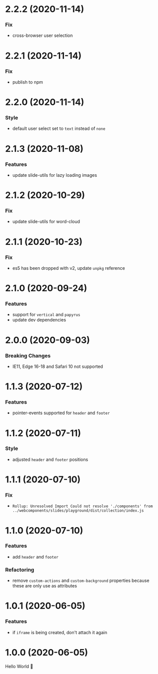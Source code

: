 # 2.2.2 (2020-11-14)

### Fix

- cross-browser user selection

# 2.2.1 (2020-11-14)

### Fix

- publish to npm

# 2.2.0 (2020-11-14)

### Style

- default user select set to `text` instead of `none`

# 2.1.3 (2020-11-08)

### Features

- update slide-utils for lazy loading images

# 2.1.2 (2020-10-29)

### Fix

- update slide-utils for word-cloud

# 2.1.1 (2020-10-23)

### Fix

- es5 has been dropped with v2, update `unpkg` reference

# 2.1.0 (2020-09-24)

### Features

- support for `vertical` and `papyrus`
- update dev dependencies

# 2.0.0 (2020-09-03)

### Breaking Changes

- IE11, Edge 16-18 and Safari 10 not supported

# 1.1.3 (2020-07-12)

### Features

- pointer-events supported for `header` and `footer`

# 1.1.2 (2020-07-11)

### Style

- adjusted `header` and `footer` positions

# 1.1.1 (2020-07-10)

### Fix

- `Rollup: Unresolved Import Could not resolve './components' from ../webcomponents/slides/playground/dist/collection/index.js`

# 1.1.0 (2020-07-10)

### Features

- add `header` and `footer`

### Refactoring

- remove `custom-actions` and `custom-background` properties because these are only use as attributes

# 1.0.1 (2020-06-05)

### Features

- if `iframe` is being created, don't attach it again

# 1.0.0 (2020-06-05)

Hello World 👋
